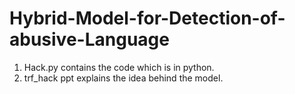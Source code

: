 # Hybrid-Model-for-Detection-of-abusive-Language
1. Hack.py contains the code which is in python.
2. trf_hack ppt explains the idea behind the model.
